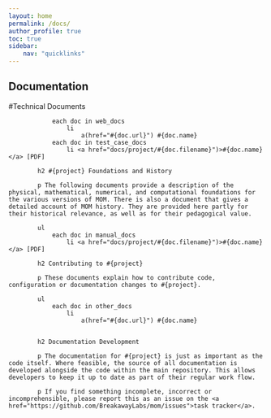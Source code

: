 ```yaml
---
layout: home
permalink: /docs/
author_profile: true
toc: true
sidebar:
    nav: "quicklinks"
---
```

## Documentation
#Technical Documents

                each doc in web_docs
                    li
                        a(href="#{doc.url}") #{doc.name}
                each doc in test_case_docs
                    li <a href="docs/project/#{doc.filename}")>#{doc.name}</a> [PDF]

            h2 #{project} Foundations and History

            p The following documents provide a description of the physical, mathematical, numerical, and computational foundations for the various versions of MOM. There is also a document that gives a detailed account of MOM history. They are provided here partly for their historical relevance, as well as for their pedagogical value.

            ul
                each doc in manual_docs
                    li <a href="docs/project/#{doc.filename}")>#{doc.name}</a> [PDF]

            h2 Contributing to #{project}

            p These documents explain how to contribute code, configuration or documentation changes to #{project}.

            ul
                each doc in other_docs
                    li
                        a(href="#{doc.url}") #{doc.name}


            h2 Documentation Development

            p The documentation for #{project} is just as important as the code itself. Where feasible, the source of all documentation is developed alongside the code within the main repository. This allows developers to keep it up to date as part of their regular work flow.

            p If you find something incomplete, incorrect or incomprehensible, please report this as an issue on the <a href="https://github.com/BreakawayLabs/mom/issues">task tracker</a>.